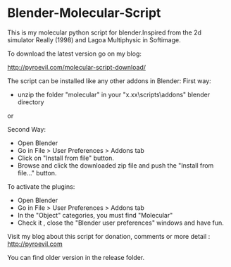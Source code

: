 Blender-Molecular-Script
========================

This is my molecular python script for blender.Inspired from the 2d simulator Really (1998) and Lagoa Multiphysic in Softimage.

To download the latest version go on my blog:

http://pyroevil.com/molecular-script-download/

The script can be installed like any other addons in Blender:
First way:
- unzip the folder "molecular" in your "x.xx\scripts\addons" blender directory

or

Second Way:
- Open Blender
- Go in File > User Preferences > Addons tab
- Click on "Install from file" button.
- Browse and click the downloaded zip file and push the "Install from file..." button.

To activate the plugins:
- Open Blender
- Go in File > User Preferences > Addons tab
- In the "Object" categories, you must find "Molecular"
- Check it , close the "Blender user preferences" windows and have fun.


Visit my blog about this script for donation, comments or more detail : http://pyroevil.com

You can find older version in the release folder.
